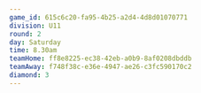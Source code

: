 ```yaml
---
game_id: 615c6c20-fa95-4b25-a2d4-4d8d01070771
division: U11
round: 2
day: Saturday
time: 8.30am
teamHome: ff8e8225-ec38-42eb-a0b9-8af0208dbddb
teamAway: f748f38c-e36e-4947-ae26-c3fc590170c2
diamond: 3
---
```

